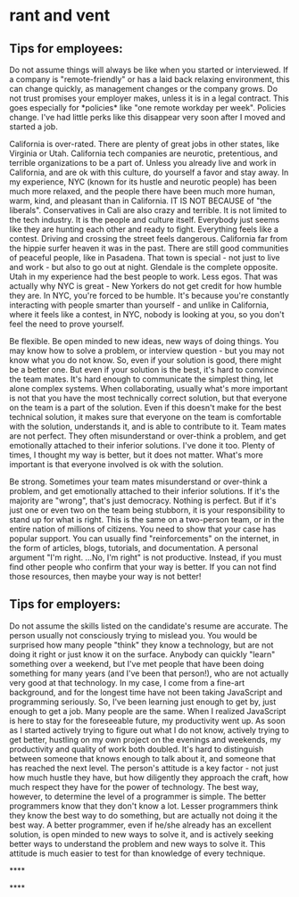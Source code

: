 # rant and vent

## Tips for employees:

Do not assume things will always be like when you started or interviewed. If a company is "remote-friendly" or has a laid back relaxing environment, this can change quickly, as management changes or the company grows. Do not trust promises your employer makes, unless it is in a legal contract. This goes especially for \*policies\* like "one remote workday per week". Policies change. I've had little perks like this disappear very soon after I moved and started a job. 

California is over-rated. There are plenty of great jobs in other states, like Virginia or Utah. California tech companies are neurotic, pretentious, and terrible organizations to be a part of. Unless you already live and work in California, and are ok with this culture, do yourself a favor and stay away. In my experience, NYC \(known for its hustle and neurotic people\) has been much more relaxed, and the people there have been much more human, warm, kind, and pleasant than in California. IT IS NOT BECAUSE of "the liberals". Conservatives in Cali are also crazy and terrible. It is not limited to the tech industry. It is the people and culture itself. Everybody just seems like they are hunting each other and ready to fight. Everything feels like a contest. Driving and crossing the street feels dangerous. California far from the hippie surfer heaven it was in the past. There are still good communities of peaceful people, like in Pasadena. That town is special - not just to live and work - but also to go out at night. Glendale is the complete opposite. Utah in my experience had the best people to work. Less egos. That was actually why NYC is great - New Yorkers do not get credit for how humble they are. In NYC, you're forced to be humble. It's because you're constantly interacting with people smarter than yourself - and unlike in California, where it feels like a contest, in NYC, nobody is looking at you, so you don't feel the need to prove yourself.

Be flexible. Be open minded to new ideas, new ways of doing things. You may know how to solve a problem, or interview question - but you may not know what you do not know. So, even if your solution is good, there might be a better one. But even if your solution is the best, it's hard to convince the team mates. It's hard enough to communicate the simplest thing, let alone complex systems. When collaborating, usually what's more important is not that you have the most technically correct solution, but that everyone on the team is a part of the solution. Even if this doesn't make for the best technical solution, it makes sure that everyone on the team is comfortable with the solution, understands it, and is able to contribute to it. Team mates are not perfect. They often misunderstand or over-think a problem, and get emotionally attached to their inferior solutions. I've done it too. Plenty of times, I thought my way is better, but it does not matter. What's more important is that everyone involved is ok with the solution.

Be strong. Sometimes your team mates misunderstand or over-think a problem, and get emotionally attached to their inferior solutions. If it's the majority are "wrong", that's just democracy. Nothing is perfect. But if it's just one or even two on the team being stubborn, it is your responsibility to stand up for what is right. This is the same on a two-person team, or in the entire nation of millions of citizens. You need to show that your case has popular support. You can usually find "reinforcements" on the internet, in the form of articles, blogs, tutorials, and documentation. A personal argument "I'm right. ...No, I'm right" is not productive. Instead, if you must find other people who confirm that your way is better. If you can not find those resources, then maybe your way is not better!

## Tips for employers:

Do not assume the skills listed on the candidate's resume are accurate. The person usually not consciously trying to mislead you. You would be surprised how many people "think" they know a technology, but are not doing it right or just know it on the surface. Anybody can quickly "learn" something over a weekend, but I've met people that have been doing something for many years \(and I've been that person!\), who are not actually very good at that technology. In my case, I come from a fine-art background, and for the longest time have not been taking JavaScript and programming seriously. So, I've been learning just enough to get by, just enough to get a job. Many people are the same. When I realized JavaScript is here to stay for the foreseeable future, my productivity went up. As soon as I started actively trying to figure out what I do not know, actively trying to get better, hustling on my own project on the evenings and weekends, my productivity and quality of work both doubled. It's hard to distinguish between someone that knows enough to talk about it, and someone that has reached the next level. The person's attitude is a key factor - not just how much hustle they have, but how diligently they approach the craft, how much respect they have for the power of technology. The best way, however, to determine the level of a programmer is simple. The better programmers know that they don't know a lot. Lesser programmers think they know the best way to do something, but are actually not doing it the best way. A better programmer, even if he/she already has an excellent solution, is open minded to new ways to solve it, and is actively seeking better ways to understand the problem and new ways to solve it. This attitude is much easier to test for than knowledge of every technique.

\*\*\*\*

\*\*\*\*







